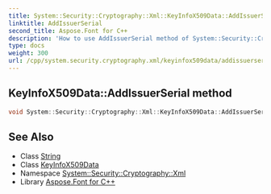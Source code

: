 ```yaml
---
title: System::Security::Cryptography::Xml::KeyInfoX509Data::AddIssuerSerial method
linktitle: AddIssuerSerial
second_title: Aspose.Font for C++
description: 'How to use AddIssuerSerial method of System::Security::Cryptography::Xml::KeyInfoX509Data class in C++.'
type: docs
weight: 300
url: /cpp/system.security.cryptography.xml/keyinfox509data/addissuerserial/
---
```

## KeyInfoX509Data::AddIssuerSerial method




```cpp
void System::Security::Cryptography::Xml::KeyInfoX509Data::AddIssuerSerial(String issuerName, String serialNumber)
```

## See Also

* Class [String](../../../system/string/)
* Class [KeyInfoX509Data](../)
* Namespace [System::Security::Cryptography::Xml](../../)
* Library [Aspose.Font for C++](../../../)
